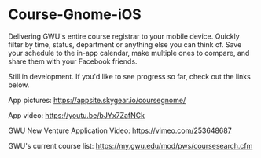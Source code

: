 # Course-Gnome-iOS
Delivering GWU's entire course registrar to your mobile device. Quickly filter by time, status, department or anything else you can think of. Save your schedule to the in-app calendar, make multiple ones to compare, and share them with your Facebook friends.

Still in development. If you'd like to see progress so far, check out the links below.

App pictures: https://appsite.skygear.io/coursegnome/

App video: https://youtu.be/bJYx7ZafNCk

GWU New Venture Application Video: https://vimeo.com/253648687

GWU's current course list: https://my.gwu.edu/mod/pws/coursesearch.cfm
